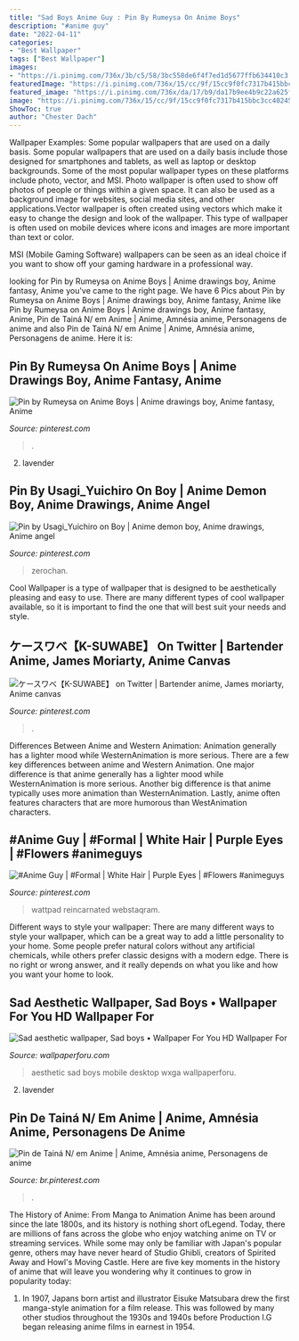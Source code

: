 ```yaml
---
title: "Sad Boys Anime Guy : Pin By Rumeysa On Anime Boys"
description: "#anime guy"
date: "2022-04-11"
categories:
- "Best Wallpaper"
tags: ["Best Wallpaper"]
images:
- "https://i.pinimg.com/736x/3b/c5/58/3bc558de6f4f7ed1d5677ffb634410c3.jpg"
featuredImage: "https://i.pinimg.com/736x/15/cc/9f/15cc9f0fc7317b415bbc3cc402456763.jpg"
featured_image: "https://i.pinimg.com/736x/da/17/b9/da17b9ee4b9c22a625fbb0bdf3e91295.jpg"
image: "https://i.pinimg.com/736x/15/cc/9f/15cc9f0fc7317b415bbc3cc402456763.jpg"
ShowToc: true
author: "Chester Dach"
---
```



Wallpaper Examples: Some popular wallpapers that are used on a daily basis.
Some popular wallpapers that are used on a daily basis include those designed for smartphones and tablets, as well as laptop or desktop backgrounds. Some of the most popular wallpaper types on these platforms include photo, vector, and MSI. 
Photo wallpaper is often used to show off photos of people or things within a given space. It can also be used as a background image for websites, social media sites, and other applications.Vector wallpaper is often created using vectors which make it easy to change the design and look of the wallpaper. This type of wallpaper is often used on mobile devices where icons and images are more important than text or color. 

MSI (Mobile Gaming Software) wallpapers can be seen as an ideal choice if you want to show off your gaming hardware in a professional way.

	

		
looking for Pin by Rumeysa on Anime Boys | Anime drawings boy, Anime fantasy, Anime you've came to the right page. We have 6 Pics about Pin by Rumeysa on Anime Boys | Anime drawings boy, Anime fantasy, Anime like Pin by Rumeysa on Anime Boys | Anime drawings boy, Anime fantasy, Anime, Pin de Tainá N/ em Anime | Anime, Amnésia anime, Personagens de anime and also Pin de Tainá N/ em Anime | Anime, Amnésia anime, Personagens de anime. Here it is:
		
    
## Pin By Rumeysa On Anime Boys | Anime Drawings Boy, Anime Fantasy, Anime

<img loading=lazy src="https://i.pinimg.com/736x/15/cc/9f/15cc9f0fc7317b415bbc3cc402456763.jpg" onerror="this.onerror=null;this.src='https://tse1.mm.bing.net/th?id=OIP.90cI9QTDQ0P9zpBt1SfupwHaLh&amp;pid=15.1';" alt="Pin by Rumeysa on Anime Boys | Anime drawings boy, Anime fantasy, Anime">

_Source: pinterest.com_

>. 

	

2. lavender 

    
## Pin By Usagi_Yuichiro On Boy | Anime Demon Boy, Anime Drawings, Anime Angel

<img loading=lazy src="https://i.pinimg.com/736x/3b/c5/58/3bc558de6f4f7ed1d5677ffb634410c3.jpg" onerror="this.onerror=null;this.src='https://tse3.mm.bing.net/th?id=OIP.bL_kpVy3U9goQAZvc7r3DAHaKX&amp;pid=15.1';" alt="Pin by Usagi_Yuichiro on Boy | Anime demon boy, Anime drawings, Anime angel">

_Source: pinterest.com_

>zerochan. 

	

Cool Wallpaper is a type of wallpaper that is designed to be aesthetically pleasing and easy to use. There are many different types of cool wallpaper available, so it is important to find the one that will best suit your needs and style.

    
## ケースワベ【K-SUWABE】 On Twitter | Bartender Anime, James Moriarty, Anime Canvas

<img loading=lazy src="https://i.pinimg.com/736x/d3/36/14/d336148bc114aa902d41ddd7b1ce9ca0.jpg" onerror="this.onerror=null;this.src='https://tse4.mm.bing.net/th?id=OIP.34U-g1SrA0F22aeOJmk3vgHaKd&amp;pid=15.1';" alt="ケースワベ【K-SUWABE】 on Twitter | Bartender anime, James moriarty, Anime canvas">

_Source: pinterest.com_

>. 

	

Differences Between Anime and Western Animation: Animation generally has a lighter mood while WesternAnimation is more serious.
There are a few key differences between anime and Western Animation. One major difference is that anime generally has a lighter mood while WesternAnimation is more serious. Another big difference is that anime typically uses more animation than WesternAnimation. Lastly, anime often features characters that are more humorous than WestAnimation characters.

    
## #Anime Guy | #Formal | White Hair | Purple Eyes | #Flowers #animeguys

<img loading=lazy src="https://i.pinimg.com/736x/53/55/9d/53559de1dd6ac386f66ee60b61913118.jpg" onerror="this.onerror=null;this.src='https://tse3.mm.bing.net/th?id=OIP.ZfTbURmhjHru3l_8eF4s5AHaKc&amp;pid=15.1';" alt="#Anime Guy | #Formal | White Hair | Purple Eyes | #Flowers #animeguys">

_Source: pinterest.com_

>wattpad reincarnated webstaqram. 

	

Different ways to style your wallpaper:
There are many different ways to style your wallpaper, which can be a great way to add a little personality to your home. Some people prefer natural colors without any artificial chemicals, while others prefer classic designs with a modern edge. There is no right or wrong answer, and it really depends on what you like and how you want your home to look.

    
## Sad Aesthetic Wallpaper, Sad Boys • Wallpaper For You HD Wallpaper For

<img loading=lazy src="https://wallpaperforu.com/wp-content/uploads/2020/09/sad-aesthetic-wallpaper-2009081516343800x1420.jpg" onerror="this.onerror=null;this.src='https://tse1.mm.bing.net/th?id=OIP.VEWu5eftI75RdN1bjJ1CQwHaNJ&amp;pid=15.1';" alt="Sad aesthetic wallpaper, Sad boys • Wallpaper For You HD Wallpaper For">

_Source: wallpaperforu.com_

>aesthetic sad boys mobile desktop wxga wallpaperforu. 

	

2. lavender 

    
## Pin De Tainá N/ Em Anime | Anime, Amnésia Anime, Personagens De Anime

<img loading=lazy src="https://i.pinimg.com/736x/da/17/b9/da17b9ee4b9c22a625fbb0bdf3e91295.jpg" onerror="this.onerror=null;this.src='https://tse3.mm.bing.net/th?id=OIP.8qour0q5prkpsGiucMvXcgHaMV&amp;pid=15.1';" alt="Pin de Tainá N/ em Anime | Anime, Amnésia anime, Personagens de anime">

_Source: br.pinterest.com_

>. 

	

The History of Anime: From Manga to Animation
Anime has been around since the late 1800s, and its history is nothing short ofLegend. Today, there are millions of fans across the globe who enjoy watching anime on TV or streaming services. While some may only be familiar with Japan's popular genre, others may have never heard of Studio Ghibli, creators of Spirited Away and Howl's Moving Castle. Here are five key moments in the history of anime that will leave you wondering why it continues to grow in popularity today:
1) In 1907, Japans born artist and illustrator Eisuke Matsubara drew the first manga-style animation for a film release. This was followed by many other studios throughout the 1930s and 1940s before Production I.G began releasing anime films in earnest in 1954.

